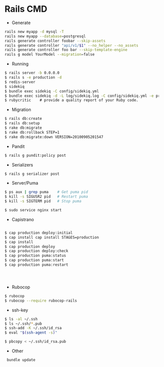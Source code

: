 # Rails CMD



* Generate
```bash
rails new myapp -d mysql -T
rails new myapp --database=postgresql 
rails generate controller foobar --skip-assets
rails generate controller "api/v1/$1" --no_helper --no_assets
rails generate controller foo bar --skip-template-engine
rails g model YourModel --migration=false

```

* Running 

```bash
$ rails server -b 0.0.0.0
$ rails s -e production -d
$ redis-server
$ sidekiq
$ bundle exec sidekiq -C config/sidekiq.yml
$ bundle exec sidekiq -d -L log/sidekiq.log -C config/sidekiq.yml -e production
$ rubycritic    # provide a quality report of your Ruby code.
```

* Migration

```bash
$ rails db:create 
$ rails db:setup
$ rake db:migrate
$ rake db:rollback STEP=1 
$ rake db:migrate:down VERSION=20100905201547
```


* Pandit
```bash
$ rails g pundit:policy post
```

* Serializers
```bash
$ rails g serializer post
```

* Server/Puma
```bash
$ ps aux | grep puma    # Get puma pid
$ kill -s SIGUSR2 pid   # Restart puma
$ kill -s SIGTERM pid   # Stop puma

$ sudo service nginx start

```

* Capistrano

```bash

$ cap production deploy:initial
$ cap install cap install STAGES=production
$ cap install
$ cap production deploy
$ cap production deploy:check
$ cap production puma:status
$ cap production puma:start
$ cap production puma:restart





```

* Rubocop
```bash
$ rubocop
$ rubocop --require rubocop-rails


```


* ssh-key
```bash
$ ls -al ~/.ssh
$ ls ~/.ssh/*.pub
$ ssh-add -K ~/.ssh/id_rsa
$ eval "$(ssh-agent -s)"

$ pbcopy < ~/.ssh/id_rsa.pub
```

* Other
```bash
 bundle update
 ```









 


